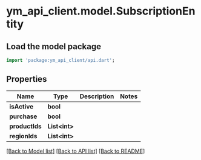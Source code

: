 # ym_api_client.model.SubscriptionEntity

## Load the model package
```dart
import 'package:ym_api_client/api.dart';
```

## Properties
Name | Type | Description | Notes
------------ | ------------- | ------------- | -------------
**isActive** | **bool** |  | 
**purchase** | **bool** |  | 
**productIds** | **List&lt;int&gt;** |  | 
**regionIds** | **List&lt;int&gt;** |  | 

[[Back to Model list]](../README.md#documentation-for-models) [[Back to API list]](../README.md#documentation-for-api-endpoints) [[Back to README]](../README.md)


